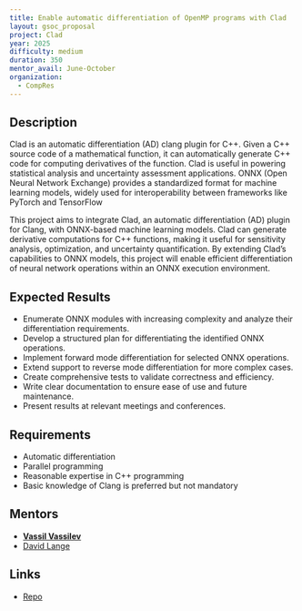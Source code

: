 ```yaml
---
title: Enable automatic differentiation of OpenMP programs with Clad
layout: gsoc_proposal
project: Clad
year: 2025
difficulty: medium
duration: 350
mentor_avail: June-October
organization:
  - CompRes
---
```


## Description

Clad is an automatic differentiation (AD) clang plugin for C++. Given a C++ source code of a mathematical function, it can automatically generate C++ code for computing derivatives of the function. Clad is useful in powering statistical analysis and uncertainty assessment applications.
ONNX (Open Neural Network Exchange) provides a standardized format for machine learning models, widely used for interoperability between frameworks like PyTorch and TensorFlow

This project aims to integrate Clad, an automatic differentiation (AD) plugin for Clang, with ONNX-based machine learning models. Clad can generate derivative computations for C++ functions, making it useful for sensitivity analysis, optimization, and uncertainty quantification. By extending Clad’s capabilities to ONNX models, this project will enable efficient differentiation of neural network operations within an ONNX execution environment.

## Expected Results

* Enumerate ONNX modules with increasing complexity and analyze their differentiation requirements.
* Develop a structured plan for differentiating the identified ONNX operations.
* Implement forward mode differentiation for selected ONNX operations.
* Extend support to reverse mode differentiation for more complex cases.
* Create comprehensive tests to validate correctness and efficiency.
* Write clear documentation to ensure ease of use and future maintenance.
* Present results at relevant meetings and conferences.


## Requirements

* Automatic differentiation
* Parallel programming
* Reasonable expertise in C++ programming
* Basic knowledge of Clang is preferred but not mandatory

## Mentors
* **[Vassil Vassilev](mailto:vvasilev@cern.ch)**
* [David Lange](mailto:david.lange@cern.ch)

## Links
* [Repo](https://github.com/vgvassilev/clad)
